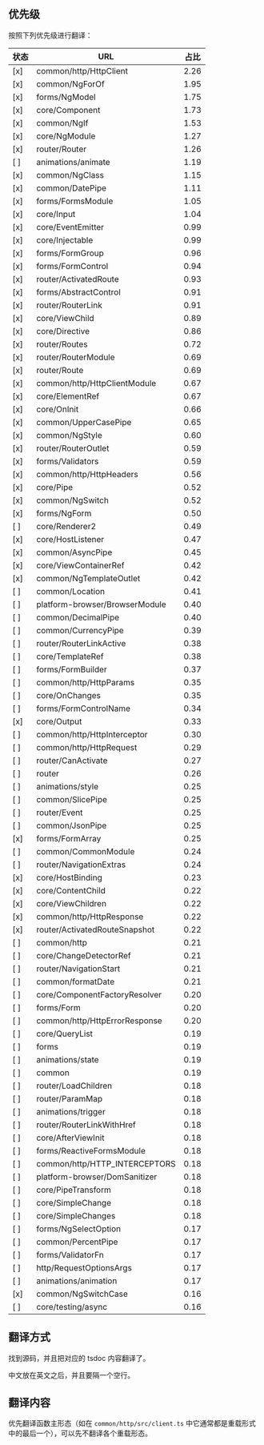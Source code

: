 ## 优先级

按照下列优先级进行翻译：

状态|URL|占比
---|---|----
[x]  | common/http/HttpClient  | 2.26
[x]  | common/NgForOf  | 1.95
[x]  | forms/NgModel  | 1.75
[x]  | core/Component  | 1.73
[x]  | common/NgIf  | 1.53
[x]  | core/NgModule  | 1.27
[x]  | router/Router  | 1.26
[ ]  | animations/animate  | 1.19
[x]  | common/NgClass  | 1.15
[x]  | common/DatePipe  | 1.11
[x]  | forms/FormsModule  | 1.05
[x]  | core/Input  | 1.04
[x]  | core/EventEmitter  | 0.99
[x]  | core/Injectable  | 0.99
[x]  | forms/FormGroup  | 0.96
[x]  | forms/FormControl  | 0.94
[x]  | router/ActivatedRoute  | 0.93
[x]  | forms/AbstractControl  | 0.91
[x]  | router/RouterLink  | 0.91
[x]  | core/ViewChild  | 0.89
[x]  | core/Directive  | 0.86
[x]  | router/Routes  | 0.72
[x]  | router/RouterModule  | 0.69
[x]  | router/Route  | 0.69
[x]  | common/http/HttpClientModule  | 0.67
[x]  | core/ElementRef  | 0.67
[x]  | core/OnInit  | 0.66
[x]  | common/UpperCasePipe  | 0.65
[x]  | common/NgStyle  | 0.60
[x]  | router/RouterOutlet  | 0.59
[x]  | forms/Validators  | 0.59
[x]  | common/http/HttpHeaders  | 0.56
[x]  | core/Pipe  | 0.52
[x]  | common/NgSwitch  | 0.52
[x]  | forms/NgForm  | 0.50
[ ]  | core/Renderer2  | 0.49
[x]  | core/HostListener  | 0.47
[x]  | common/AsyncPipe  | 0.45
[x]  | core/ViewContainerRef  | 0.42
[x]  | common/NgTemplateOutlet  | 0.42
[ ]  | common/Location  | 0.41
[ ]  | platform-browser/BrowserModule  | 0.40
[ ]  | common/DecimalPipe  | 0.40
[ ]  | common/CurrencyPipe  | 0.39
[ ]  | router/RouterLinkActive  | 0.38
[ ]  | core/TemplateRef  | 0.38
[ ]  | forms/FormBuilder  | 0.37
[ ]  | common/http/HttpParams  | 0.35
[ ]  | core/OnChanges  | 0.35
[ ]  | forms/FormControlName  | 0.34
[x]  | core/Output  | 0.33
[ ]  | common/http/HttpInterceptor  | 0.30
[ ]  | common/http/HttpRequest  | 0.29
[ ]  | router/CanActivate  | 0.27
[ ]  | router  | 0.26
[ ]  | animations/style  | 0.25
[ ]  | common/SlicePipe  | 0.25
[ ]  | router/Event  | 0.25
[ ]  | common/JsonPipe  | 0.25
[x]  | forms/FormArray  | 0.25
[ ]  | common/CommonModule  | 0.24
[ ]  | router/NavigationExtras  | 0.24
[x]  | core/HostBinding  | 0.23
[x]  | core/ContentChild  | 0.22
[x]  | core/ViewChildren  | 0.22
[x]  | common/http/HttpResponse  | 0.22
[x]  | router/ActivatedRouteSnapshot  | 0.22
[ ]  | common/http  | 0.21
[ ]  | core/ChangeDetectorRef  | 0.21
[ ]  | router/NavigationStart  | 0.21
[ ]  | common/formatDate  | 0.21
[ ]  | core/ComponentFactoryResolver  | 0.20
[ ]  | forms/Form  | 0.20
[ ]  | common/http/HttpErrorResponse  | 0.20
[ ]  | core/QueryList  | 0.19
[ ]  | forms  | 0.19
[ ]  | animations/state  | 0.19
[ ]  | common  | 0.19
[ ]  | router/LoadChildren  | 0.18
[ ]  | router/ParamMap  | 0.18
[ ]  | animations/trigger  | 0.18
[ ]  | router/RouterLinkWithHref  | 0.18
[ ]  | core/AfterViewInit  | 0.18
[ ]  | forms/ReactiveFormsModule  | 0.18
[ ]  | common/http/HTTP_INTERCEPTORS  | 0.18
[ ]  | platform-browser/DomSanitizer  | 0.18
[ ]  | core/PipeTransform  | 0.18
[ ]  | core/SimpleChange  | 0.18
[ ]  | core/SimpleChanges  | 0.18
[ ]  | forms/NgSelectOption  | 0.17
[ ]  | common/PercentPipe  | 0.17
[ ]  | forms/ValidatorFn  | 0.17
[ ]  | http/RequestOptionsArgs  | 0.17
[ ]  | animations/animation  | 0.17
[x]  | common/NgSwitchCase  | 0.16
[ ]  | core/testing/async  | 0.16

## 翻译方式

找到源码，并且把对应的 tsdoc 内容翻译了。

中文放在英文之后，并且要隔一个空行。

## 翻译内容

优先翻译函数主形态（如在 `common/http/src/client.ts` 中它通常都是重载形式中的最后一个），可以先不翻译各个重载形态。
